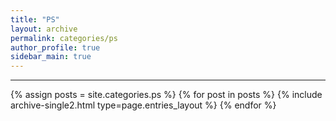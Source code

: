 ```yaml
---
title: "PS"
layout: archive
permalink: categories/ps
author_profile: true
sidebar_main: true
---
```


<!-- 공백이 포함되어 있는 카테고리 이름의 경우 site.categories['a b c'] 이런식으로! -->

---

{% assign posts = site.categories.ps %}
{% for post in posts %} {% include archive-single2.html type=page.entries_layout %} {% endfor %}
